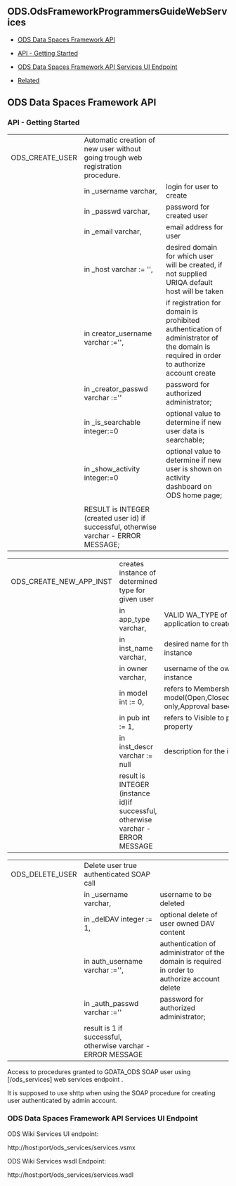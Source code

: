 ## ODS.OdsFrameworkProgrammersGuideWebServices

- [ODS Data Spaces Framework API](https://ods.openlinksw.com/wiki/ODS/OdsFrameworkProgrammersGuideWebServices#ODS%20Data%20Spaces%20Framework%20API)

- [API - Getting Started](https://ods.openlinksw.com/wiki/ODS/OdsFrameworkProgrammersGuideWebServices#API%20-%20Getting%20Started)
- [ODS Data Spaces Framework API Services UI Endpoint](https://ods.openlinksw.com/wiki/ODS/OdsFrameworkProgrammersGuideWebServices#ODS%20Data%20Spaces%20Framework%20API%20Services%20UI%20Endpoint)

- [Related](https://ods.openlinksw.com/wiki/ODS/OdsFrameworkProgrammersGuideWebServices#Related)

## ODS Data Spaces Framework API

### API - Getting Started

|   |   |   |
|---|---|---|
|ODS_CREATE_USER|Automatic creation of new user without going trough web registration procedure.|   |
||in _username varchar,|login for user to create|
||in _passwd varchar,|password for created user|
||in _email varchar,|email address for user|
||in _host varchar := '',|desired domain for which user will be created, if not supplied URIQA default host will be taken|
||in creator_username varchar :='',|if registration for domain is prohibited authentication of administrator of the domain is required in order to authorize account create|
||in _creator_passwd varchar :=''|password for authorized administrator;|
||in _is_searchable integer:=0|optional value to determine if new user data is searchable;|
||in _show_activity integer:=0|optional value to determine if new user is shown on activity dashboard on ODS home page;|
||||
||RESULT is INTEGER (created user id) if successful, otherwise varchar - ERROR MESSAGE;|   |

|   |   |   |
|---|---|---|
|ODS_CREATE_NEW_APP_INST|creates instance of determined type for given user|   |
||in app_type varchar,|VALID WA_TYPE of application to create|
||in inst_name varchar,|desired name for the instance|
||in owner varchar,|username of the owner of the instance|
||in model int := 0,|refers to Membership model(Open,Closed,Invitation only,Approval based)|
||in pub int := 1,|refers to Visible to public property|
||in inst_descr varchar := null|description for the instance|
||result is INTEGER (instance id)if successful, otherwise varchar - ERROR MESSAGE|   |

|   |   |   |
|---|---|---|
|ODS_DELETE_USER|Delete user true authenticated SOAP call|   |
||in _username varchar,|username to be deleted|
||in _delDAV integer := 1,|optional delete of user owned DAV content|
||in auth_username varchar :='',|authentication of administrator of the domain is required in order to authorize account delete|
||in _auth_passwd varchar :=''|password for authorized administrator;|
||result is 1 if successful, otherwise varchar - ERROR MESSAGE|   |

Access to procedures granted to GDATA_ODS SOAP user using [/ods_services] web services endpoint .

It is supposed to use shttp when using the SOAP procedure for creating user authenticated by admin account.

### ODS Data Spaces Framework API Services UI Endpoint

ODS Wiki Services UI endpoint:

  

http://host:port/ods_services/services.vsmx

ODS Wiki Services wsdl Endpoint:

  

http://host:port/ods_services/services.wsdl